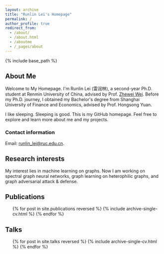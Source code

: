 ```yaml
---
layout: archive
title: "Runlin Lei's Homepage"
permalink: /
author_profile: true
redirect_from:
  - /about/
  - /about.html
  - /aboutme
  - /_pages/about
---
```


{% include base_path %}

## About Me

Welcome to My Homepage.
I'm Runlin Lei (雷润林), a second-year Ph.D. student at Renmin University of China, advised by Prof. [Zhewei Wei](http://www.weizhewei.com). 
Before my Ph.D. journey, I obtained my Bachelor's degree from Shanghai University of Finance and Economics, advised by Prof. Hongsong Yuan.

I like sleeping. Sleeping is good.
This is my GitHub homepage. Feel free to explore and learn more about me and my projects.

### Contact information
Email: runlin_lei@ruc.edu.cn. 

## Research interests

My interest lies in machine learning on graphs. 
Now I am working on spectral graph neural networks, graph learning on heterophilic graphs, and graph adversarial attack & defense.

## Publications

<ul>{% for post in site.publications reversed %}
{% include archive-single-cv.html %}
{% endfor %}</ul>

## Talks

<ul>{% for post in site.talks reversed %}
{% include archive-single-cv.html %}
{% endfor %}</ul>

